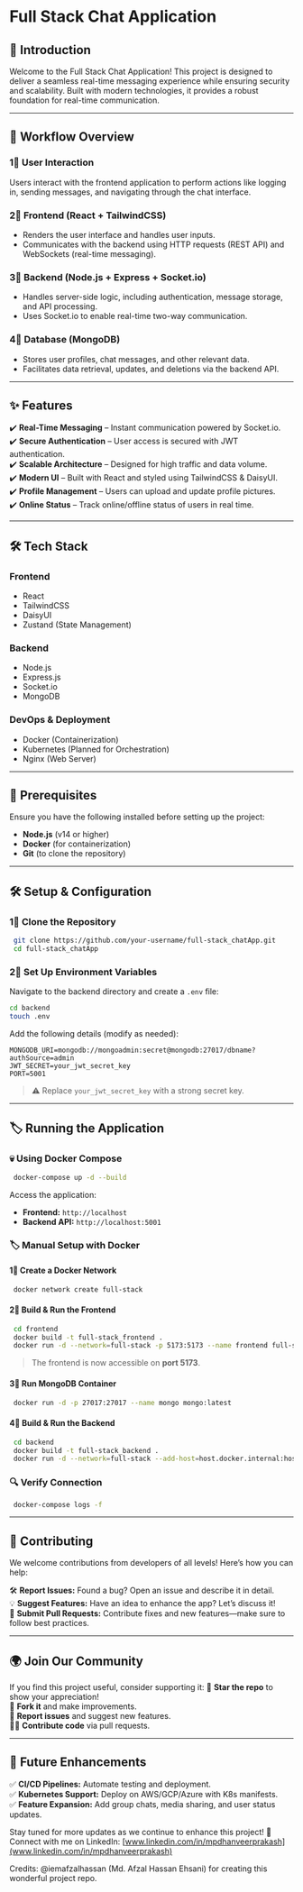 # Full Stack Chat Application

## 🚀 Introduction

Welcome to the Full Stack Chat Application! This project is designed to deliver a seamless real-time messaging experience while ensuring security and scalability. Built with modern technologies, it provides a robust foundation for real-time communication.

---

## 🔄 Workflow Overview

### 1⃣ User Interaction
Users interact with the frontend application to perform actions like logging in, sending messages, and navigating through the chat interface.

### 2⃣ Frontend (React + TailwindCSS)
- Renders the user interface and handles user inputs.
- Communicates with the backend using HTTP requests (REST API) and WebSockets (real-time messaging).

### 3⃣ Backend (Node.js + Express + Socket.io)
- Handles server-side logic, including authentication, message storage, and API processing.
- Uses Socket.io to enable real-time two-way communication.

### 4⃣ Database (MongoDB)
- Stores user profiles, chat messages, and other relevant data.
- Facilitates data retrieval, updates, and deletions via the backend API.

---

## ✨ Features

✔️ **Real-Time Messaging** – Instant communication powered by Socket.io.  
✔️ **Secure Authentication** – User access is secured with JWT authentication.  
✔️ **Scalable Architecture** – Designed for high traffic and data volume.  
✔️ **Modern UI** – Built with React and styled using TailwindCSS & DaisyUI.  
✔️ **Profile Management** – Users can upload and update profile pictures.  
✔️ **Online Status** – Track online/offline status of users in real time.  

---

## 🛠️ Tech Stack

### **Frontend**
- React
- TailwindCSS
- DaisyUI
- Zustand (State Management)

### **Backend**
- Node.js
- Express.js
- Socket.io
- MongoDB

### **DevOps & Deployment**
- Docker (Containerization)
- Kubernetes (Planned for Orchestration)
- Nginx (Web Server)

---

## 📝 Prerequisites
Ensure you have the following installed before setting up the project:
- **Node.js** (v14 or higher)
- **Docker** (for containerization)
- **Git** (to clone the repository)

---

## 🛠️ Setup & Configuration

### 1⃣ Clone the Repository
```sh
 git clone https://github.com/your-username/full-stack_chatApp.git
 cd full-stack_chatApp
```

### 2⃣ Set Up Environment Variables
Navigate to the backend directory and create a `.env` file:
```sh
cd backend
touch .env
```
Add the following details (modify as needed):
```env
MONGODB_URI=mongodb://mongoadmin:secret@mongodb:27017/dbname?authSource=admin
JWT_SECRET=your_jwt_secret_key
PORT=5001
```

> ⚠️ Replace `your_jwt_secret_key` with a strong secret key.

---

## 🏷️ Running the Application

### 💀 Using Docker Compose
```sh
 docker-compose up -d --build
```
Access the application:
- **Frontend:** `http://localhost`
- **Backend API:** `http://localhost:5001`

### 🏷️ Manual Setup with Docker

#### 1⃣ Create a Docker Network
```sh
 docker network create full-stack
```

#### 2⃣ Build & Run the Frontend
```sh
 cd frontend
 docker build -t full-stack_frontend .
 docker run -d --network=full-stack -p 5173:5173 --name frontend full-stack_frontend:latest
```
> The frontend is now accessible on **port 5173**.

#### 3⃣ Run MongoDB Container
```sh
 docker run -d -p 27017:27017 --name mongo mongo:latest
```

#### 4⃣ Build & Run the Backend
```sh
 cd backend
 docker build -t full-stack_backend .
 docker run -d --network=full-stack --add-host=host.docker.internal:host-gateway -p 5001:5001 --env-file .env full-stack_backend
```

### 🔍 Verify Connection
```sh
 docker-compose logs -f
```

---

## 🤝 Contributing

We welcome contributions from developers of all levels! Here’s how you can help:

🛠 **Report Issues:** Found a bug? Open an issue and describe it in detail.  
💡 **Suggest Features:** Have an idea to enhance the app? Let’s discuss it!  
🚀 **Submit Pull Requests:** Contribute fixes and new features—make sure to follow best practices.

---

## 🌍 Join Our Community

If you find this project useful, consider supporting it:
🌟 **Star the repo** to show your appreciation!  
🔄 **Fork it** and make improvements.  
🐛 **Report issues** and suggest new features.  
👨‍💻 **Contribute code** via pull requests.

---

## 🔮 Future Enhancements

✅ **CI/CD Pipelines:** Automate testing and deployment.  
✅ **Kubernetes Support:** Deploy on AWS/GCP/Azure with K8s manifests.  
✅ **Feature Expansion:** Add group chats, media sharing, and user status updates.

Stay tuned for more updates as we continue to enhance this project! 🚀
Connect with me on LinkedIn: [www.linkedin.com/in/mpdhanveerprakash](www.linkedin.com/in/mpdhanveerprakash)


Credits: @iemafzalhassan (Md. Afzal Hassan Ehsani) for creating this wonderful project repo.
